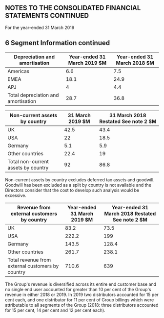 ## NOTES TO THE CONSOLIDATED FINANCIAL STATEMENTS CONTINUED

For the year-ended 31 March 2019

## 6 Segment Information continued

| Depreciation and amortisation       |   Year-ended 31 March 2019 $M |   Year-ended 31 March 2018 $M |
|-------------------------------------|-------------------------------|-------------------------------|
| Americas                            |                           6.6 |                           7.5 |
| EMEA                                |                          18.1 |                          24.9 |
| APJ                                 |                           4   |                           4.4 |
| Total depreciation and amortisation |                          28.7 |                          36.8 |

| Non-current assets by country       |   31 March 2019 $M |   31 March 2018 Restated  See note 2 $M |
|-------------------------------------|--------------------|-----------------------------------------|
| UK                                  |               42.5 |                                    43.4 |
| USA                                 |               22   |                                    18.5 |
| Germany                             |                5.1 |                                     5.9 |
| Other countries                     |               22.4 |                                    19   |
| Total non-current assets by country |               92   |                                    86.8 |

Non-current assets by country excludes deferred tax assets and goodwill. Goodwill has been excluded as a split by country is not available and the Directors consider that the cost to develop such analysis would be excessive.

| Revenue from external customers by country       |   Year-ended 31 March 2019 $M |   Year-ended 31 March 2018 Restated See note 2 $M |
|--------------------------------------------------|-------------------------------|---------------------------------------------------|
| UK                                               |                          83.2 |                                              73.5 |
| USA                                              |                         222.2 |                                             199   |
| Germany                                          |                         143.5 |                                             128.4 |
| Other countries                                  |                         261.7 |                                             238.1 |
| Total revenue from external customers by country |                         710.6 |                                             639   |

The Group's revenue is diversified across its entire end customer base and no single end user accounted for greater than 10 per cent of the Group's revenue in either 2018 or 2019. In 2019 two distributors accounted for 15 per cent each, and one distributor for 11 per cent of Group billings which were attributable to all segments of the Group (2018: three distributors accounted for 15 per cent, 14 per cent and 12 per cent each).